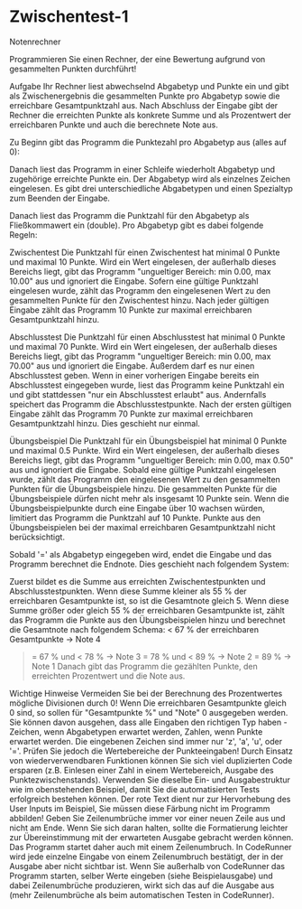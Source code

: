 # Zwischentest-1
Notenrechner

Programmieren Sie einen Rechner, der eine Bewertung aufgrund von gesammelten Punkten durchführt!

Aufgabe
Ihr Rechner liest abwechselnd Abgabetyp und Punkte ein und gibt als Zwischenergebnis die gesammelten Punkte pro Abgabetyp sowie die erreichbare Gesamtpunktzahl aus. Nach Abschluss der Eingabe gibt der Rechner die erreichten Punkte als konkrete Summe und als Prozentwert der erreichbaren Punkte und auch die berechnete Note aus.

Zu Beginn gibt das Programm die Punktezahl pro Abgabetyp aus (alles auf 0):

Danach liest das Programm in einer Schleife wiederholt Abgabetyp und zugehörige erreichte Punkte ein. Der Abgabetyp wird als einzelnes Zeichen eingelesen. Es gibt drei unterschiedliche Abgabetypen und einen Spezialtyp zum Beenden der Eingabe.

Danach liest das Programm die Punktzahl für den Abgabetyp als Fließkommawert ein (double). Pro Abgabetyp gibt es dabei folgende Regeln:

Zwischentest
Die Punktzahl für einen Zwischentest hat minimal 0 Punkte und maximal 10 Punkte. Wird ein Wert eingelesen, der außerhalb dieses Bereichs liegt, gibt das Programm "ungueltiger Bereich: min 0.00, max 10.00" aus und ignoriert die Eingabe.
Sofern eine gültige Punktzahl eingelesen wurde, zählt das Programm den eingelesenen Wert zu den gesammelten Punkte für den Zwischentest hinzu.
Nach jeder gültigen Eingabe zählt das Programm 10 Punkte zur maximal erreichbaren Gesamtpunktzahl hinzu.

Abschlusstest
Die Punktzahl für einen Abschlusstest hat minimal 0 Punkte und maximal 70 Punkte. Wird ein Wert eingelesen, der außerhalb dieses Bereichs liegt, gibt das Programm "ungueltiger Bereich: min 0.00, max 70.00" aus und ignoriert die Eingabe.
Außerdem darf es nur einen Abschlusstest geben. Wenn in einer vorherigen Eingabe bereits ein Abschlusstest eingegeben wurde, liest das Programm keine Punktzahl ein und gibt stattdessen "nur ein Abschlusstest erlaubt" aus. Andernfalls speichert das Programm die Abschlusstestpunkte.
Nach der ersten gültigen Eingabe zählt das Programm 70 Punkte zur maximal erreichbaren Gesamtpunktzahl hinzu. Dies geschieht nur einmal.

Übungsbeispiel
Die Punktzahl für ein Übungsbeispiel hat minimal 0 Punkte und maximal 0.5 Punkte. Wird ein Wert eingelesen, der außerhalb dieses Bereichs liegt, gibt das Programm "ungueltiger Bereich: min 0.00, max 0.50" aus und ignoriert die Eingabe.
Sobald eine gültige Punktzahl eingelesen wurde, zählt das Programm den eingelesenen Wert zu den gesammelten Punkten für die Übungsbeispiele hinzu.
Die gesammelten Punkte für die Übungsbeispiele dürfen nicht mehr als insgesamt 10 Punkte sein. Wenn die Übungsbeispielpunkte durch eine Eingabe über 10 wachsen würden, limitiert das Programm die Punktzahl auf 10 Punkte.
Punkte aus den Übungsbeispielen bei der maximal erreichbaren Gesamtpunktzahl nicht berücksichtigt.

Sobald '=' als Abgabetyp eingegeben wird, endet die Eingabe und das Programm berechnet die Endnote. Dies geschieht nach folgendem System:

Zuerst bildet es die Summe aus erreichten Zwischentestpunkten und Abschlusstestpunkten.
Wenn diese Summe kleiner als 55 % der erreichbaren Gesamtpunkte ist, so ist die Gesamtnote gleich 5.
Wenn diese Summe größer oder gleich 55 % der erreichbaren Gesamtpunkte ist, zählt das Programm die Punkte aus den Übungsbeispielen hinzu und berechnet die Gesamtnote nach folgendem Schema:
< 67 % der erreichbaren Gesamtpunkte -> Note 4
>= 67 % und < 78 % -> Note 3
>= 78 % und < 89 % -> Note 2
>= 89 % -> Note 1
Danach gibt das Programm die gezählten Punkte, den erreichten Prozentwert und die Note aus.

Wichtige Hinweise
Vermeiden Sie bei der Berechnung des Prozentwertes mögliche Divisionen durch 0! Wenn Die erreichbaren Gesamtpunkte gleich 0 sind, so sollen für "Gesamtpunkte %" und "Note" 0 ausgegeben werden.
Sie können davon ausgehen, dass alle Eingaben den richtigen Typ haben - Zeichen, wenn Abgabetypen erwartet werden, Zahlen, wenn Punkte erwartet werden. Die eingebenen Zeichen sind immer nur 'z', 'a', 'u', oder '='. Prüfen Sie jedoch die Wertebereiche der Punkteeingaben!
Durch Einsatz von wiederverwendbaren Funktionen können Sie sich viel duplizierten Code ersparen (z.B. Einlesen einer Zahl in einem Wertebereich, Ausgabe des Punktezwischenstands).
Verwenden Sie dieselbe Ein- und Ausgabestruktur wie im obenstehenden Beispiel, damit Sie die automatisierten Tests erfolgreich bestehen können. Der rote Text dient nur zur Hervorhebung des User Inputs im Beispiel, Sie müssen diese Färbung nicht im Programm abbilden!
Geben Sie Zeilenumbrüche immer vor einer neuen Zeile aus und nicht am Ende. Wenn Sie sich daran halten, sollte die Formatierung leichter zur Übereinstimmung mit der erwarteten Ausgabe gebracht werden können. Das Programm startet daher auch mit einem Zeilenumbruch.
In CodeRunner wird jede einzelne Eingabe von einem Zeilenumbruch bestätigt, der in der Ausgabe aber nicht sichtbar ist. Wenn Sie außerhalb von CodeRunner das Programm starten, selber Werte eingeben (siehe Beispielausgabe) und dabei Zeilenumbrüche produzieren, wirkt sich das auf die Ausgabe aus (mehr Zeilenumbrüche als beim automatischen Testen in CodeRunner).
